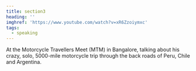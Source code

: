```yaml
---
title: section3
heading: ''
imghref: 'https://www.youtube.com/watch?v=xR6Zzoiymxc'
tags:
  - speaking
---
```

At the Motorcycle Travellers Meet (MTM) in Bangalore, talking about his crazy, solo, 5000-mile motorcycle trip through the back roads of Peru, Chile and Argentina.

